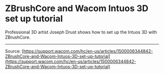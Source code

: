 # ZBrushCore and Wacom Intuos 3D set up tutorial

Professional 3D artist Joseph Drust shows how to set up the Intuos 3D with ZBrushCore.

---
Source: [https://support.wacom.com/hc/en-us/articles/1500006344842-ZBrushCore-and-Wacom-Intuos-3D-set-up-tutorial](https://support.wacom.com/hc/en-us/articles/1500006344842-ZBrushCore-and-Wacom-Intuos-3D-set-up-tutorial)
